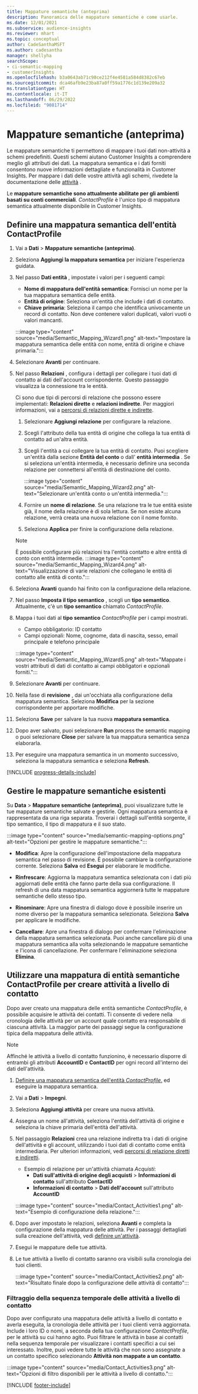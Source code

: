 ```yaml
---
title: Mappature semantiche (anteprima)
description: Panoramica delle mappature semantiche e come usarle.
ms.date: 12/01/2021
ms.subservice: audience-insights
ms.reviewer: mhart
ms.topic: conceptual
author: CadeSanthaMSFT
ms.author: cadesantha
manager: shellyha
searchScope:
- ci-semantic-mapping
- customerInsights
ms.openlocfilehash: b3a0643ab71c98ce212f4e4581a584d8382c67eb
ms.sourcegitcommit: dca46afb9e23ba87a0ff59a1776c1d139e209a32
ms.translationtype: HT
ms.contentlocale: it-IT
ms.lasthandoff: 06/29/2022
ms.locfileid: "9081714"
---
```

# <a name="semantic-mappings-preview"></a>Mappature semantiche (anteprima)

Le mappature semantiche ti permettono di mappare i tuoi dati non-attività a schemi predefiniti. Questi schemi aiutano Customer Insights a comprendere meglio gli attributi dei dati. La mappatura semantica e i dati forniti consentono nuove informazioni dettagliate e funzionalità in Customer Insights. Per mappare i dati delle vostre attività agli schemi, rivedete la documentazione delle [attività](activities.md) .

Le **mappature semantiche sono attualmente abilitate per gli ambienti basati su conti commerciali**. *ContactProfile* è l'unico tipo di mappatura semantica attualmente disponibile in Customer Insights.

## <a name="define-a-contactprofile-semantic-entity-mapping"></a>Definire una mappatura semantica dell'entità ContactProfile

1. Vai a **Dati** > **Mappature semantiche (anteprima)**.

1. Seleziona **Aggiungi la mappatura semantica** per iniziare l'esperienza guidata.

1. Nel passo **Dati entità** , impostate i valori per i seguenti campi:

   - **Nome di mappatura dell'entità semantica**: Fornisci un nome per la tua mappatura semantica delle entità.
   - **Entità di origine**: Seleziona un'entità che include i dati di contatto.
   - **Chiave primaria**: Seleziona il campo che identifica univocamente un record di contatto. Non deve contenere valori duplicati, valori vuoti o valori mancanti.

   :::image type="content" source="media/Semantic_Mapping_Wizard1.png" alt-text="Impostare la mappatura semantica delle entità con nome, entità di origine e chiave primaria.":::

1. Selezionare **Avanti** per continuare.

1. Nel passo **Relazioni** , configura i dettagli per collegare i tuoi dati di contatto ai dati dell'account corrispondente. Questo passaggio visualizza la connessione tra le entità.  

   Ci sono due tipi di percorsi di relazione che possono essere implementati: **Relazioni dirette** e **relazioni indirette**. Per maggiori informazioni, vai a [percorsi di relazioni dirette e indirette](relationships.md#relationship-paths).

   1. Selezionare **Aggiungi relazione** per configurare la relazione.
   1. Scegli l'attributo della tua entità di origine che collega la tua entità di contatto ad un'altra entità.
   1. Scegli l'entità a cui collegare la tua entità di contatto. Puoi scegliere un'entità dalla sezione **Entità del conto** o dall' **entità intermedia** . Se si seleziona un'entità intermedia, è necessario definire una seconda relazione per connettersi all'entità di destinazione del conto.

      :::image type="content" source="media/Semantic_Mapping_Wizard2.png" alt-text="Selezionare un'entità conto o un'entità intermedia.":::

   1. Fornire un **nome di relazione**. Se una relazione tra le tue entità esiste già, il nome della relazione è di sola lettura. Se non esiste alcuna relazione, verrà creata una nuova relazione con il nome fornito.
   1. Seleziona **Applica** per finire la configurazione della relazione.

   > [!NOTE]
   > È possibile configurare più relazioni tra l'entità contatto e altre entità di conto con entità intermedie.
   >  :::image type="content" source="media/Semantic_Mapping_Wizard4.png" alt-text="Visualizzazione di varie relazioni che collegano le entità di contatto alle entità di conto.":::

1. Seleziona **Avanti** quando hai finito con la configurazione della relazione.

1. Nel passo **Imposta il tipo semantico** , scegli un **tipo semantico**. Attualmente, c'è un **tipo semantico** chiamato *ContactProfile*.

1. Mappa i tuoi dati al **tipo semantico**  *ContactProfile* per i campi mostrati.
   - Campo obbligatorio: ID contatto
   - Campi opzionali: Nome, cognome, data di nascita, sesso, email principale e telefono principale

   :::image type="content" source="media/Semantic_Mapping_Wizard5.png" alt-text="Mappate i vostri attributi di dati di contatto ai campi obbligatori e opzionali forniti.":::

1. Selezionare **Avanti** per continuare.

1. Nella fase di **revisione** , dai un'occhiata alla configurazione della mappatura semantica. Seleziona **Modifica** per la sezione corrispondente per apportare modifiche.

1. Seleziona **Save** per salvare la tua nuova **mappatura semantica**.

1. Dopo aver salvato, puoi selezionare **Run** process the semantic mapping o puoi selezionare **Close** per salvare la tua mappatura semantica senza elaborarla.

1. Per eseguire una mappatura semantica in un momento successivo, seleziona la mappatura semantica e seleziona **Refresh**.

[!INCLUDE [progress-details-include](includes/progress-details-pane.md)]

## <a name="manage-existing-semantic-mappings"></a>Gestire le mappature semantiche esistenti

Su **Data** > **Mappature semantiche (anteprima)**, puoi visualizzare tutte le tue mappature semantiche salvate e gestirle. Ogni mappatura semantica è rappresentata da una riga separata. Troverai i dettagli sull'entità sorgente, il tipo semantico, il tipo di mappatura e il suo stato.

:::image type="content" source="media/semantic-mapping-options.png" alt-text="Opzioni per gestire le mappature semantiche.":::

- **Modifica**: Apre la configurazione dell'impostazione della mappatura semantica nel passo di revisione. È possibile cambiare la configurazione corrente. Seleziona **Salva** ed **Esegui** per elaborare le modifiche.

- **Rinfrescare**: Aggiorna la mappatura semantica selezionata con i dati più aggiornati delle entità che fanno parte della sua configurazione. Il refresh di una data mappatura semantica aggiornerà tutte le mappature semantiche dello stesso tipo.

- **Rinominare**: Apre una finestra di dialogo dove è possibile inserire un nome diverso per la mappatura semantica selezionata. Seleziona **Salva** per applicare le modifiche.

- **Cancellare**: Apre una finestra di dialogo per confermare l'eliminazione della mappatura semantica selezionata. Puoi anche cancellare più di una mappatura semantica alla volta selezionando le mappature semantiche e l'icona di cancellazione. Per confermare l'eliminazione seleziona **Elimina**.

## <a name="use-a-contactprofile-semantic-entity-mapping-to-create-contact-level-activities"></a>Utilizzare una mappatura di entità semantiche ContactProfile per creare attività a livello di contatto

Dopo aver creato una mappatura delle entità semantiche *ContactProfile*, è possibile acquisire le attività dei contatti. Ti consente di vedere nella cronologia delle attività per un account quale contatto era responsabile di ciascuna attività. La maggior parte dei passaggi segue la configurazione tipica della mappatura delle attività.

   > [!NOTE]
   > Affinché le attività a livello di contatto funzionino, è necessario disporre di entrambi gli attributi **AccountID** e **ContactID** per ogni record all'interno dei dati dell'attività.

1. [Definire una mappatura semantica dell'entità *ContactProfile*.](#define-a-contactprofile-semantic-entity-mapping) ed eseguire la mappatura semantica.

1. Vai a **Dati** > **Impegni**.

1. Seleziona **Aggiungi attività** per creare una nuova attività.

1. Assegna un nome all'attività, seleziona l'entità dell'attività di origine e seleziona la chiave primaria dell'entità dell'attività.

1. Nel passaggio **Relazioni** crea una relazione indiretta tra i dati di origine dell'attività e gli account, utilizzando i tuoi dati di contatto come entità intermediaria. Per ulteriori informazioni, vedi [percorsi di relazione diretti e indiretti](relationships.md#relationship-paths).
   - Esempio di relazione per un'attività chiamata *Acquisti*:
      - **Dati sull'attività di origine degli acquisti** > **Informazioni di contatto** sull'attributo **ContactID**
      - **Informazioni di contatto** > **Dati dell'account** sull'attributo **AccountID**

   :::image type="content" source="media/Contact_Activities1.png" alt-text="Esempio di configurazione della relazione.":::

1. Dopo aver impostato le relazioni, seleziona **Avanti** e completa la configurazione della mappatura delle attività. Per i passaggi dettagliati sulla creazione dell'attività, vedi [definire un'attività](activities.md).

1. Esegui le mappature delle tue attività.

1. Le tue attività a livello di contatto saranno ora visibili sulla cronologia dei tuoi clienti.

   :::image type="content" source="media/Contact_Activities2.png" alt-text="Risultato finale dopo la configurazione delle attività di contatto":::

### <a name="contact-level-activity-timeline-filtering"></a>Filtraggio della sequenza temporale delle attività a livello di contatto

Dopo aver configurato una mappatura delle attività a livello di contatto e averla eseguita, la cronologia delle attività per i tuoi clienti verrà aggiornata. Include i loro ID o nomi, a seconda della tua configurazione *ContactProfile*, per le attività su cui hanno agito. Puoi filtrare le attività in base ai contatti nella sequenza temporale per visualizzare i contatti specifici a cui sei interessato. Inoltre, puoi vedere tutte le attività che non sono assegnate a un contatto specifico selezionando **Attività non mappate a un contatto**.

   :::image type="content" source="media/Contact_Activities3.png" alt-text="Opzioni di filtro disponibili per le attività a livello di contatto.":::

[!INCLUDE [footer-include](includes/footer-banner.md)]

